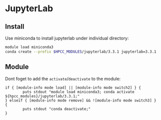 # JupyterLab


## Install

Use miniconda to install jupyterlab under individual directory:

```bash
module load miniconda3
conda create --prefix $HPCC_MODULES/jupyterlab/3.3.1 jupyterlab=3.3.1
```

## Module

Dont foget to add the `activate`/`deactivate` to the module:

```
if { [module-info mode load] || [module-info mode switch2] } {
        puts stdout "module load miniconda3; conda activate ${hpcc_modules}/jupyterlab/3.3.1;"
} elseif { [module-info mode remove] && ![module-info mode switch3] } {
        puts stdout "conda deactivate;"
}
```
